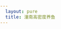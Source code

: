 ```yaml
---
  layout: pure
  title: 潼南高密度养鱼
---
```


<style>
body,html{
  height: 100%;
  margin: 0;
  padding: 0;
  
}
#panorama {
  width: 100%;
  height: 100%;
}
</style>
<link rel="stylesheet" href="/resource/2022/pannellum.css"/>
<script src="/resource/2022/pannellum.js"></script>
<div id="panorama"></div>
<script>
  pannellum.viewer('panorama', {
    "type": "equirectangular",
    "panorama": "/resource/2023/tn_gmd_para.jpg",
    autoLoad: true,
    pitch :10,

  });
</script>
